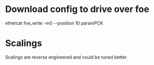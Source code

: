 
# Download config to drive over foe
ethercat foe_write -m0 --position 10 paramPCK 


# Scalings 
Scalings are reverse engineered and could be tuned better.
